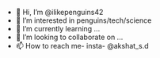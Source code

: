 - 👋 Hi, I’m @ilikepenguins42
- 👀 I’m interested in penguins/tech/science
- 🌱 I’m currently learning ...
- 💞️ I’m looking to collaborate on ...
- 📫 How to reach me-
insta- @akshat_s.d


<!---
ilikepenguins42/ilikepenguins42 is a ✨ special ✨ repository because its `README.md` (this file) appears on your GitHub profile.
You can click the Preview link to take a look at your changes.
--->
